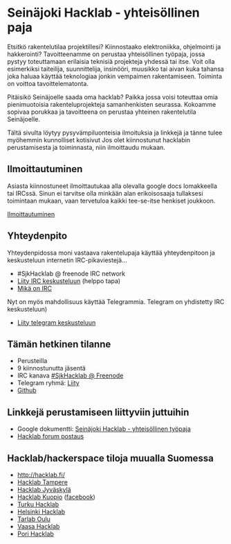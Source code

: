 # Seinäjoki Hacklab - yhteisöllinen paja

Etsitkö rakentelutilaa projektillesi? Kiinnostaako elektroniikka, ohjelmointi ja hakkerointi? Tavoitteenamme on perustaa yhteisöllinen työpaja, jossa pystyy toteuttamaan erilaisia teknisiä projekteja yhdessä tai itse. Voit olla esimerkiksi taiteilija, suunnittelija, insinööri, muusikko tai aivan kuka tahansa joka haluaa käyttää teknologiaa jonkin vempaimen rakentamiseen. Toiminta on voittoa tavoittelematonta.

Pitäisikö Seinäjoelle saada oma hacklab? Paikka jossa voisi toteuttaa omia pienimuotoisia rakenteluprojekteja samanhenkisten seurassa. Kokoamme sopivaa porukkaa ja tavoitteena on perustaa yhteinen rakentelutila Seinäjoelle.

Tältä sivulta löytyy pysyvämpiluonteisia ilmoituksia ja linkkejä ja tänne tulee myöhemmin kunnolliset kotisivut
Jos olet kiinnostunut hacklabin perustamisesta ja toiminnasta, niin ilmoittaudu mukaan.

## Ilmoittautuminen
Asiasta kiinnostuneet ilmoittautukaa alla olevalla google docs lomakkeella tai IRCssä. Sinun ei tarvitse olla minkään alan erikoisosaaja tullaksesi toimintaan mukaan, vaan tervetuloa kaikki tee-se-itse henkiset joukkoon.

[Ilmoittautuminen](https://docs.google.com/forms/d/e/1FAIpQLScHWKbvaRXgwTYrev-Tg35KvWHQIYO6oBxGxBr-lFjAukmiWg/viewform)

## Yhteydenpito
Yhteydenpidossa moni vastaava rakentelupaja käyttää yhteydenpitoon ja keskusteluun internetin IRC-pikaviestejä...

* #SjkHacklab @ freenode IRC network
* [Liity IRC keskusteluun](http://goo.gl/DCt9ru) (helppo tapa)
* [Mikä on IRC](http://goo.gl/7hGZg)

Nyt on myös mahdollisuus käyttää Telegrammia. Telegram on yhdistetty IRC keskusteluun)

* [Liity telegram keskusteluun](https://telegram.me/joinchat/DSw-DT9RZnH3KnICPxgDTA)


## Tämän hetkinen tilanne
* Perusteilla
* 9 kiinnostunutta jäsentä
* IRC kanava [#SjkHacklab @ Freenode](http://goo.gl/DCt9ru)
* Telegram ryhmä: [Liity](https://telegram.me/joinchat/DSw-DT9RZnH3KnICPxgDTA)
* [Github](https://github.com/SeinajokiHacklab)

## Linkkejä perustamiseen liittyviin juttuihin
* Google dokumentti: [Seinäjoki Hacklab - yhteisöllinen työpaja](http://goo.gl/kWFLWR)
* [Hacklab forum postaus](https://discourse.hacklab.fi/t/hacklab-seinajoelle/440/3)

## Hacklab/hackerspace tiloja muualla Suomessa
* http://hacklab.fi/ 
* [Hacklab Tampere](http://tampere.hacklab.fi/)
* [Hacklab Jyväskylä](http://jyvaskyla.hacklab.fi/)
* [Hacklab Kuopio](http://kuopio.hacklab.fi/) ([facebook](https://www.facebook.com/pages/Hacklab-Kuopio/185497508302791))
* [Turku Hacklab](http://hacklabturku.org/)
* [Helsinki Hacklab](http://helsinki.hacklab.fi/)
* [Tarlab Oulu](http://tarlab.fi/)
* [Vaasa Hacklab](http://vaasa.hacklab.fi/)
* [Pori Hacklab](http://pori.hacklab.fi/)
